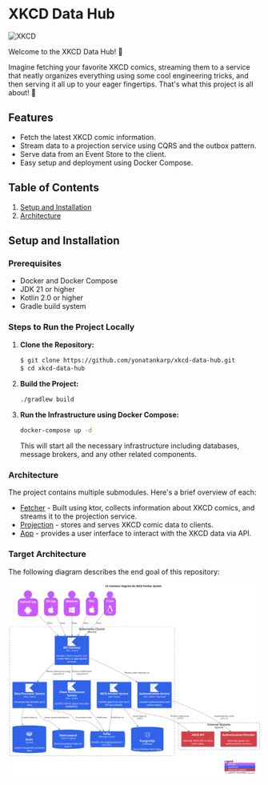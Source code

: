 # XKCD Data Hub

![XKCD](https://imgs.xkcd.com/comics/git_commit.png)

Welcome to the XKCD Data Hub! 👋

Imagine fetching your favorite XKCD comics, streaming them to a service that
neatly organizes everything using some cool engineering tricks, and then serving
it all up to your eager fingertips. That's what this project is all about! 🎉

## Features

- Fetch the latest XKCD comic information.
- Stream data to a projection service using CQRS and the outbox pattern.
- Serve data from an Event Store to the client.
- Easy setup and deployment using Docker Compose.

## Table of Contents

1. [Setup and Installation](#setup-and-installation)
2. [Architecture](#architecture)

## Setup and Installation

### Prerequisites

- Docker and Docker Compose
- JDK 21 or higher
- Kotlin 2.0 or higher
- Gradle build system

### Steps to Run the Project Locally

1. **Clone the Repository:**

   ```sh
   $ git clone https://github.com/yonatankarp/xkcd-data-hub.git
   $ cd xkcd-data-hub
   ```
2. **Build the Project:**

   ```sh
   ./gradlew build
   ```
3. **Run the Infrastructure using Docker Compose:**

   ```sh
   docker-compose up -d
   ```

   This will start all the necessary infrastructure including databases,
   message brokers, and any other related components.

### Architecture

The project contains multiple submodules. Here's a brief overview of each:
* [Fetcher](./fetcher/README) - Built using ktor, collects information about
XKCD comics, and streams it to the projection service.
* [Projection](./projection/README) - stores and serves XKCD comic data to
clients.
* [App](./app/README) - provides a user interface to interact with the XKCD
data via API.

### Target Architecture

The following diagram describes the end goal of this repository:

![target architecture](docs/c4/architecture.png)
